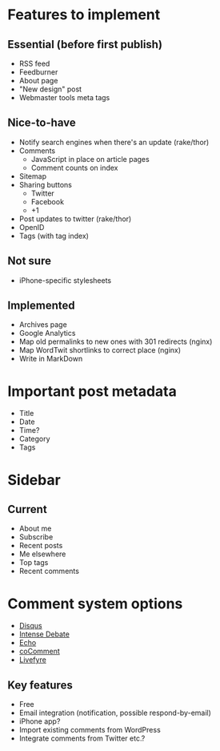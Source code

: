 # Features to implement

## Essential (before first publish)

-   RSS feed
-   Feedburner
-   About page
-   "New design" post
-   Webmaster tools meta tags

## Nice-to-have

-   Notify search engines when there's an update (rake/thor)
-   Comments
    -   JavaScript in place on article pages
    -   Comment counts on index
-   Sitemap
-   Sharing buttons
    -   Twitter
    -   Facebook
    -   +1
-   Post updates to twitter (rake/thor)
-   OpenID
-   Tags (with tag index)

## Not sure

-   iPhone-specific stylesheets

## Implemented

-   Archives page
-   Google Analytics
-   Map old permalinks to new ones with 301 redirects (nginx)
-   Map WordTwit shortlinks to correct place (nginx)
-   Write in MarkDown

# Important post metadata

-   Title
-   Date
-   Time?
-   Category
-   Tags

# Sidebar

## Current

-   About me
-   Subscribe
-   Recent posts
-   Me elsewhere
-   Top tags
-   Recent comments

# Comment system options

-   [Disqus](http://disqus.com/)
-   [Intense Debate](http://intensedebate.com/)
-   [Echo](http://aboutecho.com/)
-   [coComment](http://www.cocomment.com/)
-   [Livefyre](http://www.livefyre.com/)

## Key features

-   Free
-   Email integration (notification, possible respond-by-email)
-   iPhone app?
-   Import existing comments from WordPress
-   Integrate comments from Twitter etc.?
